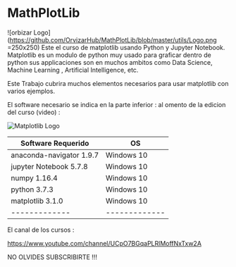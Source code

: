 # MathPlotLib
![orbizar Logo](https://github.com/OrvizarHub/MathPlotLib/blob/master/utils/Logo.png =250x250)
Este el curso de matplotlib usando Python y Jupyter Notebook.
Matplotlib es un modulo de python muy usado para graficar dentro de python sus applicaciones son en muchos ambitos como Data Science, Machine Learning , Artificial Intelligence, etc.

Este Trabajo cubrira muchos elementos necesarios para usar matplotlib con varios ejemplos.

El software necesario se indica en la parte inferior : 
al omento de la edicion del curso (video) : 

![Matplotlib Logo](https://github.com/OrvizarHub/MathPlotLib/blob/master/utils/matplotlib.PNG)


|Software Requerido   | OS |
| ------------- | ------------- |
| anaconda-navigator 1.9.7 | Windows 10  |
| jupyter Notebook  5.7.8  | Windows 10  |
| numpy            1.16.4  | Windows 10  |
| python           3.7.3 | Windows 10  |
| matplotlib       3.1.0 | Windows 10  |
| ------------- | ------------- |

El canal de los cursos :

https://www.youtube.com/channel/UCpO7BGqaPLRlMoffNxTxw2A

NO OLVIDES SUBSCRIBIRTE !!!

